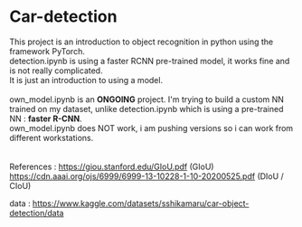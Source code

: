 # Car-detection

This project is an introduction to object recognition in python using the framework PyTorch. <br>
detection.ipynb is using a faster RCNN pre-trained model, it works fine and is not really complicated. <br>
It is just an introduction to using a model.<br>
<br>
own_model.ipynb is an <b>ONGOING</b> project. I'm trying to build a custom NN trained on my dataset, unlike detection.ipynb which is using a pre-trained NN : <b>faster R-CNN</b>. <br>
own_model.ipynb does NOT work, i am pushing versions so i can work from different workstations. <br>
<br>
<br>
References :
https://giou.stanford.edu/GIoU.pdf (GIoU) <br>
https://cdn.aaai.org/ojs/6999/6999-13-10228-1-10-20200525.pdf (DIoU / CIoU)

data : https://www.kaggle.com/datasets/sshikamaru/car-object-detection/data
